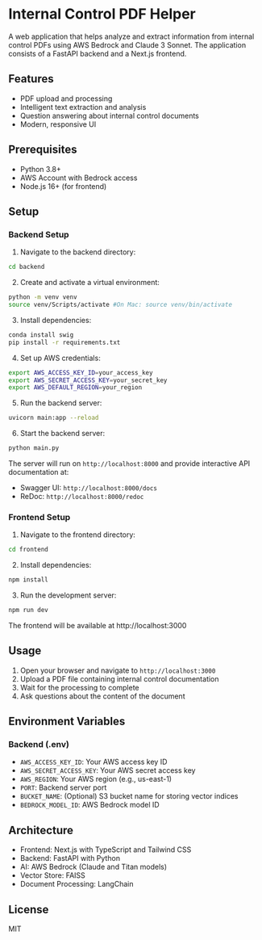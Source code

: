 # Internal Control PDF Helper

A web application that helps analyze and extract information from internal control PDFs using AWS Bedrock and Claude 3 Sonnet. The application consists of a FastAPI backend and a Next.js frontend.

## Features

- PDF upload and processing
- Intelligent text extraction and analysis
- Question answering about internal control documents
- Modern, responsive UI

## Prerequisites

- Python 3.8+
- AWS Account with Bedrock access
- Node.js 16+ (for frontend)

## Setup

### Backend Setup

1. Navigate to the backend directory:
```bash
cd backend
```

2. Create and activate a virtual environment:
```bash
python -m venv venv
source venv/Scripts/activate #On Mac: source venv/bin/activate
```

3. Install dependencies:
```bash
conda install swig
pip install -r requirements.txt
```

4. Set up AWS credentials:
```bash
export AWS_ACCESS_KEY_ID=your_access_key
export AWS_SECRET_ACCESS_KEY=your_secret_key
export AWS_DEFAULT_REGION=your_region
```

5. Run the backend server:
```bash
uvicorn main:app --reload
```

<!-- 6. Copy `.env.example` to `.env` and fill in your AWS credentials:
```bash
cp .env.example .env
``` -->

6. Start the backend server:
```bash
python main.py
```

The server will run on `http://localhost:8000` and provide interactive API documentation at:
- Swagger UI: `http://localhost:8000/docs`
- ReDoc: `http://localhost:8000/redoc`


### Frontend Setup

1. Navigate to the frontend directory:
```bash
cd frontend
```

2. Install dependencies:
```bash
npm install
```

3. Run the development server:
```bash
npm run dev
```

The frontend will be available at http://localhost:3000

## Usage

1. Open your browser and navigate to `http://localhost:3000`
2. Upload a PDF file containing internal control documentation
3. Wait for the processing to complete
4. Ask questions about the content of the document

## Environment Variables

### Backend (.env)

- `AWS_ACCESS_KEY_ID`: Your AWS access key ID
- `AWS_SECRET_ACCESS_KEY`: Your AWS secret access key
- `AWS_REGION`: Your AWS region (e.g., us-east-1)
- `PORT`: Backend server port
- `BUCKET_NAME`: (Optional) S3 bucket name for storing vector indices
- `BEDROCK_MODEL_ID`: AWS Bedrock model ID

## Architecture
- Frontend: Next.js with TypeScript and Tailwind CSS
- Backend: FastAPI with Python
- AI: AWS Bedrock (Claude and Titan models)
- Vector Store: FAISS
- Document Processing: LangChain 

## License
MIT